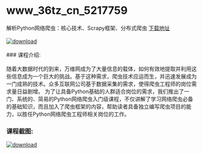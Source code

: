 # www_36tz_cn_5217759
解析Python网络爬虫：核心技术、Scrapy框架、分布式爬虫
[下载地址](http://www.36tz.cn/article/5217759 "下载地址")
<br/></br>[![download](http://36tz.cn/muke_img/2021_01_12345-10-300x183.jpg "下载地址")](http://www.36tz.cn/article/5217759 "下载地址")
<br/></br>### 课程介绍:<br/></br>随着大数据时代的到来，万维网成为了大量信息的载体，如何有效地提取并利用这些信息成为一个巨大的挑战。基于这种需求，爬虫技术应运而生，并迅速发展成为一门成熟的技术。众多互联网公司基于数据采集的需求，使得爬虫工程师的岗位需求量日益剧增。
为了让具备Python基础的人群适合岗位的需求，我们推出了一门、系统的、简易的Python网络爬虫入门级课程，不仅讲解了学习网络爬虫必备的基础知识，而且加入了爬虫框架的内容，帮助读者具备独立编写爬虫项目的能力，以胜任Python网络爬虫工程师相关岗位的工作。

### 课程截图:
[![download](http://36tz.cn/muke_img/2021_01_2-94.png "下载地址")](http://www.36tz.cn/article/5217759 "下载地址")
